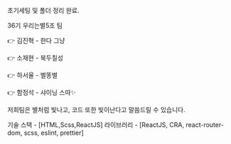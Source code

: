 초기세팅 및 폴더 정리 완료.

36기 우리는별5조 팀

👉 김진혁 - 한다 그냥

👉 소재현 - 북두칠성

👉 하서율 - 별똥별

👉 함정석 - 샤이닝 스따✨

저희팀은 별처럼 빛나고, 코드 또한 빛이난다고 말씀드릴 수 있습니다.

기술 스택 - [HTML,Scss,ReactJS]
라이브러리 - [ReactJS, CRA, react-router-dom, scss, eslint, prettier]
